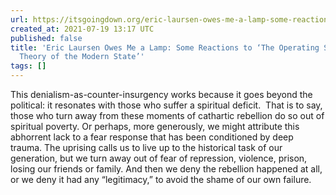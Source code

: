 ```yaml
---
url: https://itsgoingdown.org/eric-laursen-owes-me-a-lamp-some-reactions-to-the-operating-system-an-anarchist-theory-of-the-modern-state/
created_at: 2021-07-19 13:17 UTC
published: false
title: 'Eric Laursen Owes Me a Lamp: Some Reactions to ‘The Operating System: An Anarchist
  Theory of the Modern State’'
tags: []
---
```


This denialism-as-counter-insurgency works because it goes beyond the political: it resonates with those who suffer a spiritual deficit.  That is to say, those who turn away from these moments of cathartic rebellion do so out of spiritual poverty. Or perhaps, more generously, we might attribute this abhorrent lack to a fear response that has been conditioned by deep trauma. The uprising calls us to live up to the historical task of our generation, but we turn away out of fear of repression, violence, prison, losing our friends or family. And then we deny the rebellion happened at all, or we deny it had any “legitimacy,” to avoid the shame of our own failure.
